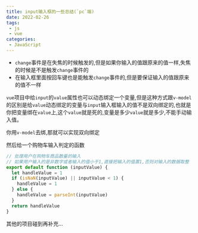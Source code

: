 ```yaml
---
title: input输入框的一些总结(`pc`端)
date: 2022-02-26
tags:
 - js
 - vue
categories:
 - JavaScript
---
```



* `change`事件是在失焦的时候触发的,但是如果你输入的值跟原来的值一样,失焦的时候是不是触发`change`事件的
* 在输入框里面按回车键也是能触发`change`事件的,但是要保证输入的值跟原来的值不一样

`vue`项目中给`input`的`value`属性也可以动态绑定一个变量,但是这种方式跟`v-model`的区别是给`value`动态绑定的变量与`input`输入框输入的值不是双向绑定的,也就是你把变量绑在`value`上,这个`value`就是死的,变量是多少`value`就是多少,不能手动输入值。

你用`v-model`去绑,那就可以实现双向绑定

然后给一个购物车输入判定的函数

```js
// 处理用户在购物车商品数量的输入
// 如果用户输入的是非数字或者输入的值小于1,直接把输入的值置1,否则对输入的数据取整
export default function (inputValue) {
  let handleValue = 1
  if (isNaN(inputValue) || inputValue < 1) {
    handleValue = 1
  } else {
    handleValue = parseInt(inputValue)
  }
  return handleValue
}

```

其他的项目碰到再补充...